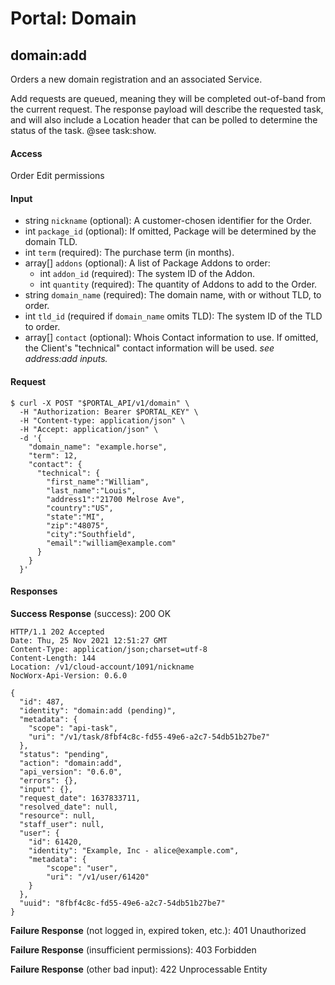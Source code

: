 # Portal: Domain

## domain:add

Orders a new domain registration and an associated Service.

Add requests are queued, meaning they will be completed out-of-band from the current request. The response payload will describe the requested task, and will also include a Location header that can be polled to determine the status of the task. @see task:show.

#### Access
Order Edit permissions

#### Input
- string `nickname` (optional): A customer-chosen identifier for the Order.
- int `package_id` (optional): If omitted, Package will be determined by the domain TLD.
- int `term` (required): The purchase term (in months).
- array[] `addons` (optional): A list of Package Addons to order:
  - int `addon_id` (required): The system ID of the Addon.
  - int `quantity` (required): The quantity of Addons to add to the Order.
- string `domain_name` (required): The domain name, with or without TLD, to order.
- int `tld_id` (required if `domain_name` omits TLD): The system ID of the TLD to order.
- array[] `contact` (optional): Whois Contact information to use. If omitted, the Client's "technical" contact information will be used. _see address:add inputs._

#### Request
```
$ curl -X POST "$PORTAL_API/v1/domain" \
  -H "Authorization: Bearer $PORTAL_KEY" \
  -H "Content-type: application/json" \
  -H "Accept: application/json" \
  -d '{
    "domain_name": "example.horse",
    "term": 12,
    "contact": {
      "technical": {
        "first_name":"William",
        "last_name":"Louis",
        "address1":"21700 Melrose Ave",
        "country":"US",
        "state":"MI",
        "zip":"48075",
        "city":"Southfield",
        "email":"william@example.com"
      }
    }
  }'
```

#### Responses
**Success Response** (success): 200 OK
```
HTTP/1.1 202 Accepted
Date: Thu, 25 Nov 2021 12:51:27 GMT
Content-Type: application/json;charset=utf-8
Content-Length: 144
Location: /v1/cloud-account/1091/nickname
NocWorx-Api-Version: 0.6.0

{
  "id": 487,
  "identity": "domain:add (pending)",
  "metadata": {
    "scope": "api-task",
    "uri": "/v1/task/8fbf4c8c-fd55-49e6-a2c7-54db51b27be7"
  },
  "status": "pending",
  "action": "domain:add",
  "api_version": "0.6.0",
  "errors": {},
  "input": {},
  "request_date": 1637833711,
  "resolved_date": null,
  "resource": null,
  "staff_user": null,
  "user": {
    "id": 61420,
    "identity": "Example, Inc - alice@example.com",
    "metadata": {
        "scope": "user",
        "uri": "/v1/user/61420"
    }
  },
  "uuid": "8fbf4c8c-fd55-49e6-a2c7-54db51b27be7"
}
```

**Failure Response** (not logged in, expired token, etc.): 401 Unauthorized

**Failure Response** (insufficient permissions): 403 Forbidden

**Failure Response** (other bad input): 422 Unprocessable Entity
